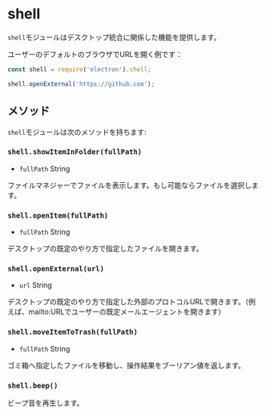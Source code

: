 # shell

`shell`モジュールはデスクトップ統合に関係した機能を提供します。

ユーザーのデフォルトのブラウザでURLを開く例です：

```javascript
const shell = require('electron').shell;

shell.openExternal('https://github.com');
```

## メソッド

`shell`モジュールは次のメソッドを持ちます:

### `shell.showItemInFolder(fullPath)`

* `fullPath` String

ファイルマネジャーでファイルを表示します。もし可能ならファイルを選択します。

### `shell.openItem(fullPath)`

* `fullPath` String

デスクトップの既定のやり方で指定したファイルを開きます。

### `shell.openExternal(url)`

* `url` String

デスクトップの既定のやり方で指定した外部のプロトコルURLで開きます。（例えば、mailto:URLでユーザーの既定メールエージェントを開きます）

### `shell.moveItemToTrash(fullPath)`

* `fullPath` String

ゴミ箱へ指定したファイルを移動し、操作結果をブーリアン値を返します。

### `shell.beep()`

ビープ音を再生します。
